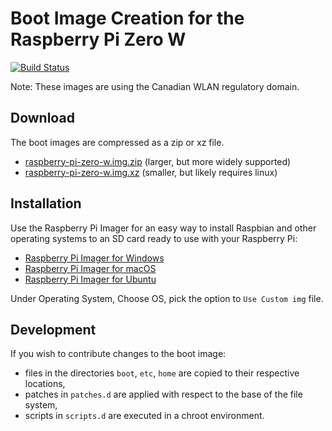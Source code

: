 # Boot Image Creation for the Raspberry Pi Zero W

[![Build Status](https://travis-ci.org/AutomatedFieldPhenomics/raspberry-pi-zero-w-image.svg?branch=master)](https://travis-ci.org/AutomatedFieldPhenomics/raspberry-pi-zero-w-image)

Note: These images are using the Canadian WLAN regulatory domain.

## Download

The boot images are compressed as a zip or xz file.
-  [raspberry-pi-zero-w.img.zip](https://github.com/AutomatedFieldPhenomics/raspberry-pi-zero-w-image/releases/latest/download/raspberry-pi-zero-w.img.zip) (larger, but more widely supported)
-  [raspberry-pi-zero-w.img.xz](https://github.com/AutomatedFieldPhenomics/raspberry-pi-zero-w-image/releases/latest/download/raspberry-pi-zero-w.img.xz) (smaller, but likely requires linux)

## Installation

Use the Raspberry Pi Imager for an easy way to install Raspbian and other operating systems to an SD card ready to use with your Raspberry Pi:
- [Raspberry Pi Imager for Windows](https://downloads.raspberrypi.org/imager/imager.exe)
- [Raspberry Pi Imager for macOS](https://downloads.raspberrypi.org/imager/imager.dmg)
- [Raspberry Pi Imager for Ubuntu](https://downloads.raspberrypi.org/imager/imager_amd64.deb)

Under Operating System, Choose OS, pick the option to `Use Custom img` file.

## Development

If you wish to contribute changes to the boot image:
- files in the directories `boot`, `etc`, `home` are copied to their respective locations,
- patches in `patches.d` are applied with respect to the base of the file system,
- scripts in `scripts.d` are executed in a chroot environment.
